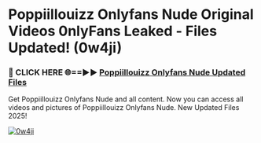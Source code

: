 # Poppiillouizz Onlyfans Nude Original Videos 0nlyFans Leaked - Files Updated! (0w4ji)

<h3>🔴 CLICK HERE 🌐==►► <a href="https://tinyurl.com/5h6xmrr3" rel="nofollow">Poppiillouizz Onlyfans Nude Updated Files</a></h3>

Get Poppiillouizz Onlyfans Nude and all content. Now you can access all videos and pictures of Poppiillouizz Onlyfans Nude. New Updated Files 2025!

[![0w4ji](https://i.imgur.com/KVD873Z.gif)](https://tinyurl.com/5h6xmrr3)
